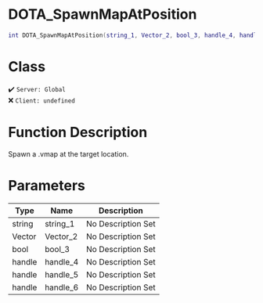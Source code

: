 # DOTA_SpawnMapAtPosition
```lua
int DOTA_SpawnMapAtPosition(string_1, Vector_2, bool_3, handle_4, handle_5, handle_6)
```
# Class
✔️ `Server: Global`  
❌ `Client: undefined`  

# Function Description
Spawn a .vmap at the target location.
# Parameters
Type|Name|Description
--|--|--
string|string_1|No Description Set
Vector|Vector_2|No Description Set
bool|bool_3|No Description Set
handle|handle_4|No Description Set
handle|handle_5|No Description Set
handle|handle_6|No Description Set
